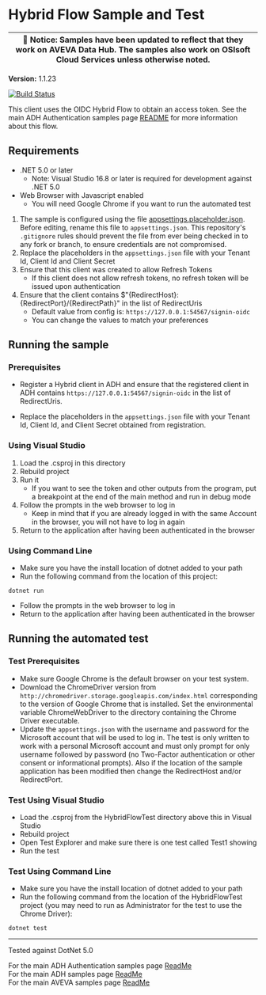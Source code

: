 # Hybrid Flow Sample and Test

| :loudspeaker: **Notice**: Samples have been updated to reflect that they work on AVEVA Data Hub.  The samples also work on OSIsoft Cloud Services unless otherwise noted. |
| -----------------------------------------------------------------------------------------------|  

**Version:** 1.1.23

[![Build Status](https://dev.azure.com/osieng/engineering/_apis/build/status/product-readiness/ADH/aveva.sample-adh-authentication_hybrid-dotnet?branchName=main)](https://dev.azure.com/osieng/engineering/_build/latest?definitionId=3091&branchName=main)

This client uses the OIDC Hybrid Flow to obtain an access token. See the main ADH Authentication samples page [README](https://github.com/osisoft/OSI-Samples-OCS/blob/main/docs/AUTHENTICATION_README.md) for more information about this flow.

## Requirements

- .NET 5.0 or later
  - Note: Visual Studio 16.8 or later is required for development against .NET 5.0
- Web Browser with Javascript enabled
  - You will need Google Chrome if you want to run the automated test

1. The sample is configured using the file [appsettings.placeholder.json](HybridFlow/appsettings.placeholder.json). Before editing, rename this file to `appsettings.json`. This repository's `.gitignore` rules should prevent the file from ever being checked in to any fork or branch, to ensure credentials are not compromised.
1. Replace the placeholders in the `appsettings.json` file with your Tenant Id, Client Id and Client Secret
1. Ensure that this client was created to allow Refresh Tokens
   - If this client does not allow refresh tokens, no refresh token will be issued upon authentication
1. Ensure that the client contains \$"{RedirectHost}:{RedirectPort}/{RedirectPath}" in the list of RedirectUris
   - Default value from config is: `https://127.0.0.1:54567/signin-oidc`
   - You can change the values to match your preferences

## Running the sample

### Prerequisites

- Register a Hybrid client in ADH and ensure that the registered client in ADH contains `https://127.0.0.1:54567/signin-oidc` in the list of RedirectUris.

- Replace the placeholders in the `appsettings.json` file with your Tenant Id, Client Id, and Client Secret obtained from registration.

### Using Visual Studio

1. Load the .csproj in this directory
2. Rebuild project
3. Run it
   - If you want to see the token and other outputs from the program, put a breakpoint at the end of the main method and run in debug mode
4. Follow the prompts in the web browser to log in
   - Keep in mind that if you are already logged in with the same Account in the browser, you will not have to log in again
5. Return to the application after having been authenticated in the browser

### Using Command Line

- Make sure you have the install location of dotnet added to your path
- Run the following command from the location of this project:

```shell
dotnet run
```

- Follow the prompts in the web browser to log in
- Return to the application after having been authenticated in the browser

## Running the automated test

### Test Prerequisites

- Make sure Google Chrome is the default browser on your test system.
- Download the ChromeDriver version from `http://chromedriver.storage.googleapis.com/index.html` corresponding to the version of Google Chrome that is installed. Set the environmental variable ChromeWebDriver to the directory containing the Chrome Driver executable.
- Update the `appsettings.json` with the username and password for the Microsoft account that will be used to log in. The test is only written to work with a personal Microsoft account and must only prompt for only username followed by password (no Two-Factor authentication or other consent or informational prompts). Also if the location of the sample application has been modified then change the RedirectHost and/or RedirectPort.

### Test Using Visual Studio

- Load the .csproj from the HybridFlowTest directory above this in Visual Studio
- Rebuild project
- Open Test Explorer and make sure there is one test called Test1 showing
- Run the test

### Test Using Command Line

- Make sure you have the install location of dotnet added to your path
- Run the following command from the location of the HybridFlowTest project (you may need to run as Administrator for the test to use the Chrome Driver):

```shell
dotnet test
```

---

Tested against DotNet 5.0

For the main ADH Authentication samples page [ReadMe](https://github.com/osisoft/OSI-Samples-OCS/blob/main/docs/AUTHENTICATION.md)  
For the main ADH samples page [ReadMe](https://github.com/osisoft/OSI-Samples-OCS)  
For the main AVEVA samples page [ReadMe](https://github.com/osisoft/OSI-Samples)
